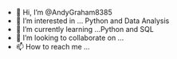 - 👋 Hi, I’m @AndyGraham8385
- 👀 I’m interested in ... Python and Data Analysis
- 🌱 I’m currently learning ...Python and SQL
- 💞️ I’m looking to collaborate on ...
- 📫 How to reach me ...

<!---
AndyGraham8385/AndyGraham8385 is a ✨ special ✨ repository because its `README.md` (this file) appears on your GitHub profile.
You can click the Preview link to take a look at your changes.
--->
